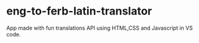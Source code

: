 # eng-to-ferb-latin-translator
 App made with fun translations API using HTML,CSS and Javascript in VS code.
